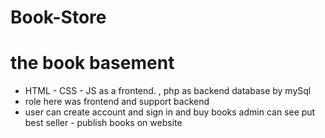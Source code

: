 # Book-Store
<h1>the book basement</h1>
<ul>
  <li>HTML - CSS - JS as a frontend. , php as backend
database by mySql</li>
    <li>role here was frontend and support backend</li>
    <li>user can create account and sign in and buy books
admin can see put best seller - publish books on
website</li>
  </ul>



